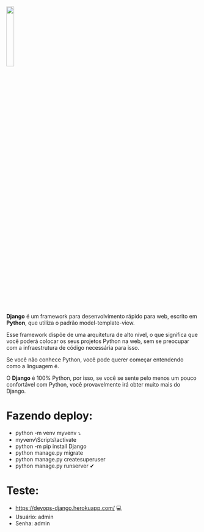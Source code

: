 <h1><img src = "https://imgur.com/NtK37qh.png" width="20%"/></h1>

<strong>Django</strong> é um framework para desenvolvimento rápido para web, escrito em <strong>Python</strong>, que utiliza o padrão model-template-view.

Esse framework dispõe de uma arquitetura de alto nível, o que significa que você poderá colocar os seus projetos Python na web, sem se preocupar com a infraestrutura de código necessária para isso.

Se você não conhece Python, você pode querer começar entendendo como a linguagem é. 

O <strong>Django</strong> é 100% Python, por isso, se você se sente pelo menos um pouco confortável com Python, você provavelmente irá obter muito mais do Django.

<h1>Fazendo deploy:</h1>

* python -m venv myvenv ⤵
* myvenv\Scripts\activate 
* python -m pip install Django
* python manage.py migrate
* python manage.py createsuperuser
* python manage.py runserver ✔

<h1>Teste:</h1>

* https://devops-django.herokuapp.com/ 💻
* Usuário: admin
* Senha: admin
